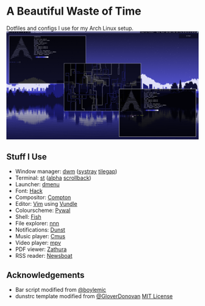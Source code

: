 # A Beautiful Waste of Time
Dotfiles and configs I use for my Arch Linux setup.
![Screenshot](/sshot.png)
## Stuff I Use
- Window manager: [dwm](https://dwm.suckless.org/) ([systray](https://dwm.suckless.org/patches/systray/)  [tilegap](https://dwm.suckless.org/patches/tilegap/))
- Terminal: [st](https://st.suckless.org/) ([alpha](https://st.suckless.org/patches/alpha/) [scrollback](https://st.suckless.org/patches/scrollback/))
- Launcher: [dmenu](https://tools.suckless.org/dmenu/)
- Font: [Hack](https://github.com/source-foundry/Hack)
- Compositor: [Compton](https://github.com/chjj/compton)
- Editor: [Vim](https://github.com/vim/vim) using [Vundle](https://github.com/VundleVim/Vundle.vim)
- Colourscheme: [Pywal](https://github.com/dylanaraps/pywal)
- Shell: [Fish](https://github.com/fish-shell/fish-shell)
- File explorer: [nnn](https://github.com/jarun/nnn)
- Notifications: [Dunst](https://github.com/dunst-project/dunst)
- Music player: [Cmus](https://github.com/cmus/cmus)
- Video player: [mpv](https://github.com/mpv-player/mpv)
- PDF viewer: [Zathura](https://git.pwmt.org/pwmt/zathura)
- RSS reader: [Newsboat](https://github.com/newsboat/newsboat)
## Acknowledgements
- Bar script modified from [@boylemic](https://github.com/boylemic/configs/blob/master/dwm_status)
- dunstrc template modified from [@GloverDonovan](https://github.com/GloverDonovan/dotfiles/blob/eff7623a9a2e9c7ccedb2c95a1730ac4d523ed9c/wal/.config/wal/templates/dunstrc) [MIT License](https://github.com/joestandring/dotfiles/blob/master/.config/wal/templates/LICENSE)
